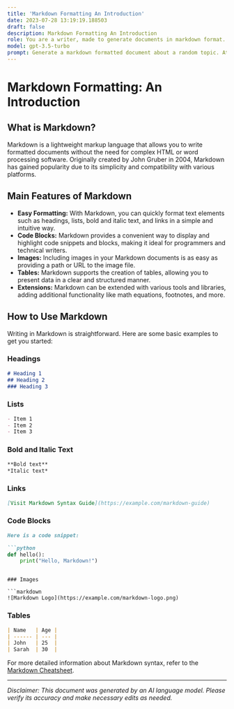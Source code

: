 ```yaml
---
title: 'Markdown Formatting An Introduction'
date: 2023-07-28 13:19:19.188503
draft: false
description: Markdown Formatting An Introduction
role: You are a writer, made to generate documents in markdown format. It is very important that all of the documents you generate are in valid markdown format.
model: gpt-3.5-turbo
prompt: Generate a markdown formatted document about a random topic. At the bottom, include a disclaimer explaining that the document was generated by you. The first line of the document should be the title. Make sure that the entire document is in proper markdown format, using a mix of various tags to make the document visually appealing.
---
```


# Markdown Formatting: An Introduction

## What is Markdown?

Markdown is a lightweight markup language that allows you to write formatted documents without the need for complex HTML or word processing software. Originally created by John Gruber in 2004, Markdown has gained popularity due to its simplicity and compatibility with various platforms.

## Main Features of Markdown

- **Easy Formatting:** With Markdown, you can quickly format text elements such as headings, lists, bold and italic text, and links in a simple and intuitive way.
- **Code Blocks:** Markdown provides a convenient way to display and highlight code snippets and blocks, making it ideal for programmers and technical writers.
- **Images:** Including images in your Markdown documents is as easy as providing a path or URL to the image file.
- **Tables:** Markdown supports the creation of tables, allowing you to present data in a clear and structured manner.
- **Extensions:** Markdown can be extended with various tools and libraries, adding additional functionality like math equations, footnotes, and more.

## How to Use Markdown

Writing in Markdown is straightforward. Here are some basic examples to get you started:

### Headings

```markdown
# Heading 1
## Heading 2
### Heading 3
```

### Lists

```markdown
- Item 1
- Item 2
- Item 3
```

### Bold and Italic Text

```markdown
**Bold text**
*Italic text*
```

### Links

```markdown
[Visit Markdown Syntax Guide](https://example.com/markdown-guide)
```

### Code Blocks

```markdown
Here is a code snippet:

```python
def hello():
    print("Hello, Markdown!")
```
```

### Images

```markdown
![Markdown Logo](https://example.com/markdown-logo.png)
```

### Tables

```markdown
| Name   | Age |
| ------ | --- |
| John   | 25  |
| Sarah  | 30  |
```

For more detailed information about Markdown syntax, refer to the [Markdown Cheatsheet](https://www.markdownguide.org/cheat-sheet/).

---

*Disclaimer: This document was generated by an AI language model. Please verify its accuracy and make necessary edits as needed.*